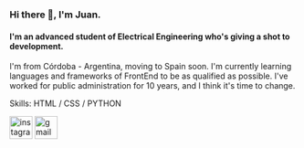 ### Hi there 👋, I'm Juan.
#### I'm an advanced student of Electrical Engineering who's giving a shot to development.
I'm from Córdoba - Argentina, moving to Spain soon.
I'm currently learning languages and frameworks of FrontEnd to be as qualified as possible.
I've worked for public administration for 10 years, and I think it's time to change.

Skills: HTML / CSS / PYTHON



[<img src='https://cdn.jsdelivr.net/npm/simple-icons@3.0.1/icons/instagram.svg' alt='instagram' height='40'>](https://www.instagram.com/peronajuan//)  [<img src='https://cdn.jsdelivr.net/npm/simple-icons@3.0.1/icons/gmail.svg' alt='gmail' height='40'>](juanjoseperona@gmail.com)  

